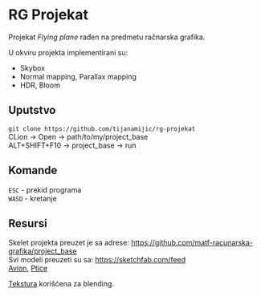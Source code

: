 # RG Projekat

Projekat *Flying plane* rađen na predmetu račnarska grafika.

U okviru projekta implementirani su:
+ Skybox
+ Normal mapping, Parallax mapping
+ HDR, Bloom

## Uputstvo

`git clone https://github.com/tijanamijic/rg-projekat`  
CLion -> Open -> path/to/my/project_base   
ALT+SHIFT+F10 -> project_base -> run

## Komande

`ESC` - prekid programa  
`WASD` - kretanje  


## Resursi

Skelet projekta preuzet je sa adrese: https://github.com/matf-racunarska-grafika/project_base  
Svi modeli preuzeti su sa: https://sketchfab.com/feed  
[Avion](https://sketchfab.com/3d-models/caravanazip-125yIM3DWOvlzV70NvXjZElRdel),
[Ptice](https://sketchfab.com/3d-models/birds-3a9bb97be78944f9bffc23fb25c2154e)

[Tekstura](https://www.stickpng.com/img/nature/light/white-sparkles) korišćena za blending. 
